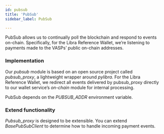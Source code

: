 ```yaml
---
id: pubsub
title: 'PubSub'
sidebar_label: PubSub

---
```




PubSub allows us to continually poll the blockchain and respond to events on-chain. Specifically, for the Libra Reference Wallet, we’re listening to payments made to the VASPs’ public on-chain addresses.

### Implementation

Our *pubsub* module is based on an open source project called *pubsub_proxy*, a lightweight wrapper around *pylibra*. For the Libra Reference Wallet, we redirect all events delivered by pubsub_proxy directly to our wallet service’s *on-chain* module for internal processing.

PubSub depends on the *PUBSUB_ADDR* environment variable.


### Extend functionality

*Pubsub_proxy* is designed to be extensible. You can extend *BasePubSubClient* to determine how to handle incoming payment events.

